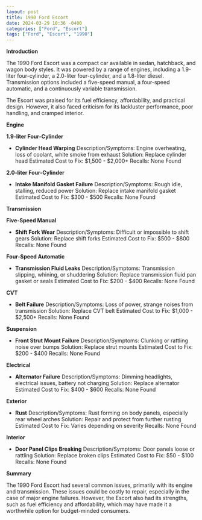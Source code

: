 ```yaml
---
layout: post
title: 1990 Ford Escort
date: 2024-03-29 10:36 -0400
categories: ["Ford", "Escort"]
tags: ["Ford", "Escort", "1990"]
---
```

**Introduction**

The 1990 Ford Escort was a compact car available in sedan, hatchback, and wagon body styles. It was powered by a range of engines, including a 1.9-liter four-cylinder, a 2.0-liter four-cylinder, and a 1.8-liter diesel. Transmission options included a five-speed manual, a four-speed automatic, and a continuously variable transmission.

The Escort was praised for its fuel efficiency, affordability, and practical design. However, it also faced criticism for its lackluster performance, poor handling, and cramped interior.

**Engine**

**1.9-liter Four-Cylinder**

* **Cylinder Head Warping**
Description/Symptoms: Engine overheating, loss of coolant, white smoke from exhaust
Solution: Replace cylinder head
Estimated Cost to Fix: $1,500 - $2,000+
Recalls: None Found

**2.0-liter Four-Cylinder**

* **Intake Manifold Gasket Failure**
Description/Symptoms: Rough idle, stalling, reduced power
Solution: Replace intake manifold gasket
Estimated Cost to Fix: $300 - $500
Recalls: None Found

**Transmission**

**Five-Speed Manual**

* **Shift Fork Wear**
Description/Symptoms: Difficult or impossible to shift gears
Solution: Replace shift forks
Estimated Cost to Fix: $500 - $800
Recalls: None Found

**Four-Speed Automatic**

* **Transmission Fluid Leaks**
Description/Symptoms: Transmission slipping, whining, or shuddering
Solution: Replace transmission fluid pan gasket or seals
Estimated Cost to Fix: $200 - $400
Recalls: None Found

**CVT**

* **Belt Failure**
Description/Symptoms: Loss of power, strange noises from transmission
Solution: Replace CVT belt
Estimated Cost to Fix: $1,000 - $2,500+
Recalls: None Found

**Suspension**

* **Front Strut Mount Failure**
Description/Symptoms: Clunking or rattling noise over bumps
Solution: Replace strut mounts
Estimated Cost to Fix: $200 - $400
Recalls: None Found

**Electrical**

* **Alternator Failure**
Description/Symptoms: Dimming headlights, electrical issues, battery not charging
Solution: Replace alternator
Estimated Cost to Fix: $400 - $600
Recalls: None Found

**Exterior**

* **Rust**
Description/Symptoms: Rust forming on body panels, especially rear wheel arches
Solution: Repair and protect from further rusting
Estimated Cost to Fix: Varies depending on severity
Recalls: None Found

**Interior**

* **Door Panel Clips Breaking**
Description/Symptoms: Door panels loose or rattling
Solution: Replace broken clips
Estimated Cost to Fix: $50 - $100
Recalls: None Found

**Summary**

The 1990 Ford Escort had several common issues, primarily with its engine and transmission. These issues could be costly to repair, especially in the case of major engine failures. However, the Escort also had its strengths, such as fuel efficiency and affordability, which may have made it a worthwhile option for budget-minded consumers.
